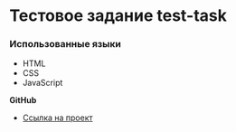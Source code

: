 # Тестовое задание test-task

### Использованные языки

* HTML
* CSS
* JavaScript

**GitHub**

* [Ссылка на проект](https://olegmarkof.github.io/test-task-landing/)




